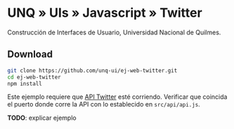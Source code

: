 # UNQ » UIs » Javascript » Twitter

Construcción de Interfaces de Usuario, Universidad Nacional de Quilmes.

## Download

```sh
git clone https://github.com/unq-ui/ej-web-twitter.git
cd ej-web-twitter
npm install
```

Este ejemplo requiere que [API Twitter](https://github.com/unq-ui/ej-api-twitter)
esté corriendo. Verificar que coincida el puerto donde corre la API con
lo establecido en `src/api/api.js`.

**TODO**: explicar ejemplo
